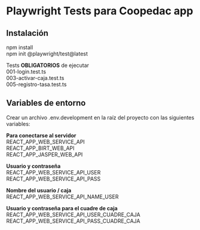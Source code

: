 # Playwright Tests para Coopedac app  
  
## Instalación  
npm install  
npm init @playwright/test@latest

Tests **OBLIGATORIOS** de ejecutar   
001-login.test.ts   
003-activar-caja.test.ts  
005-registro-tasa.test.ts   

## Variables de entorno  
Crear un archivo .env.development en la raíz del proyecto con las siguientes variables:  

**Para conectarse al servidor**  
REACT_APP_WEB_SERVICE_API  
REACT_APP_BIRT_WEB_API  
REACT_APP_JASPER_WEB_API  

**Usuario y contraseña**  
REACT_APP_WEB_SERVICE_API_USER
REACT_APP_WEB_SERVICE_API_PASS  

**Nombre del usuario / caja**  
REACT_APP_WEB_SERVICE_API_NAME_USER  

**Usuario y contraseña para el cuadre de caja**  
REACT_APP_WEB_SERVICE_API_USER_CUADRE_CAJA
REACT_APP_WEB_SERVICE_API_PASS_CUADRE_CAJA

